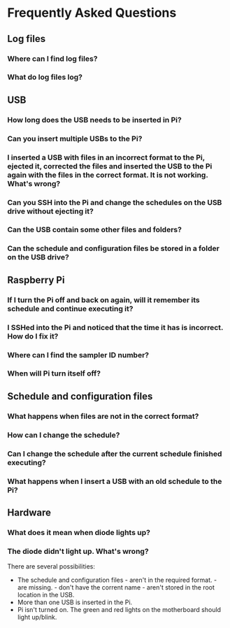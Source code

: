 # Frequently Asked Questions

## Log files

### Where can I find log files?

### What do log files log?


## USB

### How long does the USB needs to be inserted in Pi?

### Can you insert multiple USBs to the Pi?

### I inserted a USB with files in an incorrect format to the Pi, ejected it, corrected the files and inserted the USB to the Pi again with the files in the correct format. It is not working. What's wrong?


### Can you SSH into the Pi and change the schedules on the USB drive without ejecting it?


### Can the USB contain some other files and folders?

### Can the schedule and configuration files be stored in a folder on the USB drive?

## Raspberry Pi 

### If I turn the Pi off and back on again, will it remember its schedule and continue executing it?

### I SSHed into the Pi and noticed that the time it has is incorrect. How do I fix it?

### Where can I find the sampler ID number?


### When will Pi turn itself off?


## Schedule and configuration files

### What happens when files are not in the correct format?

### How can I change the schedule?

### Can I change the schedule after the current schedule finished executing?

### What happens when I insert a USB with an old schedule to the Pi?


## Hardware

### What does it mean when diode lights up?

### The diode didn't light up. What's wrong?
There are several possibilities:
- The schedule and configuration files 
        - aren't in the required format.
        - are missing.
        - don't have the corrent name
        - aren't stored in the root location in the USB.
- More than one USB is inserted in the Pi.
- Pi isn't turned on. The green and red lights on the motherboard should light up/blink.
